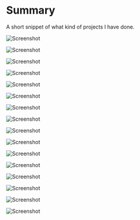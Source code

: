 # Summary
A short snippet of what kind of projects I have done.

![Screenshot](https://github.com/achohan01/Summary/blob/master/RiseofGallantmon.png)

![Screenshot](https://github.com/achohan01/Summary/blob/master/Chess%20Program.bmp)

![Screenshot](https://github.com/achohan01/Summary/blob/master/College%20Program.bmp)

![Screenshot](https://github.com/achohan01/Summary/blob/master/MolonLabeWebpage.png)

![Screenshot](https://github.com/achohan01/Summary/blob/master/CollegeTester.png)

![Screenshot](https://github.com/achohan01/Summary/blob/master/LinkedList.png)

![Screenshot](https://github.com/achohan01/Summary/blob/master/Ms%20Excel.bmp)

![Screenshot](https://github.com/achohan01/Summary/blob/master/Polynomial1.bmp)

![Screenshot](https://github.com/achohan01/Summary/blob/master/Polynomial2.bmp)

![Screenshot](https://github.com/achohan01/Summary/blob/master/AddedSearchType.png)

![Screenshot](https://github.com/achohan01/Summary/blob/master/TorvaPlatebody.png)

![Screenshot](https://github.com/achohan01/Summary/blob/master/Wix1.png)

![Screenshot](https://github.com/achohan01/Summary/blob/master/Wix2.png)

![Screenshot](https://github.com/achohan01/Summary/blob/master/Ms%20Excel.bmp)

![Screenshot](https://github.com/achohan01/Summary/blob/master/Animation%20Project(High%20School).bmp)

![Screenshot](https://github.com/achohan01/Summary/blob/master/Gun%20Video%20Contest.bmp)
